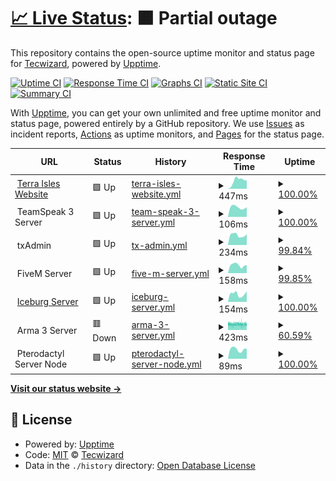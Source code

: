 # [📈 Live Status](https://status.terraisles.com): <!--live status--> **🟧 Partial outage**

This repository contains the open-source uptime monitor and status page for [Tecwizard](https://status.terraisles.com), powered by [Upptime](https://github.com/upptime/upptime).

[![Uptime CI](https://github.com/Tecwizard/TRP-Status/workflows/Uptime%20CI/badge.svg)](https://github.com/Tecwizard/TRP-Status/actions?query=workflow%3A%22Uptime+CI%22)
[![Response Time CI](https://github.com/Tecwizard/TRP-Status/workflows/Response%20Time%20CI/badge.svg)](https://github.com/Tecwizard/TRP-Status/actions?query=workflow%3A%22Response+Time+CI%22)
[![Graphs CI](https://github.com/Tecwizard/TRP-Status/workflows/Graphs%20CI/badge.svg)](https://github.com/Tecwizard/TRP-Status/actions?query=workflow%3A%22Graphs+CI%22)
[![Static Site CI](https://github.com/Tecwizard/TRP-Status/workflows/Static%20Site%20CI/badge.svg)](https://github.com/Tecwizard/TRP-Status/actions?query=workflow%3A%22Static+Site+CI%22)
[![Summary CI](https://github.com/Tecwizard/TRP-Status/workflows/Summary%20CI/badge.svg)](https://github.com/Tecwizard/TRP-Status/actions?query=workflow%3A%22Summary+CI%22)

With [Upptime](https://upptime.js.org), you can get your own unlimited and free uptime monitor and status page, powered entirely by a GitHub repository. We use [Issues](https://github.com/Tecwizard/TRP-Status/issues) as incident reports, [Actions](https://github.com/Tecwizard/TRP-Status/actions) as uptime monitors, and [Pages](https://status.terraisles.com) for the status page.

<!--start: status pages-->
<!-- This summary is generated by Upptime (https://github.com/upptime/upptime) -->
<!-- Do not edit this manually, your changes will be overwritten -->
<!-- prettier-ignore -->
| URL | Status | History | Response Time | Uptime |
| --- | ------ | ------- | ------------- | ------ |
| <img alt="" src="https://i.postimg.cc/FFWZzqZZ/Favicon-1.png" height="13"> [Terra Isles Website](https://www.terraisles.com) | 🟩 Up | [terra-isles-website.yml](https://github.com/Terra-Isles-Roleplay/TRP-Status/commits/HEAD/history/terra-isles-website.yml) | <details><summary><img alt="Response time graph" src="./graphs/terra-isles-website/response-time-week.png" height="20"> 447ms</summary><br><a href="https://status.terra-isles.com/history/terra-isles-website"><img alt="Response time 426" src="https://img.shields.io/endpoint?url=https%3A%2F%2Fraw.githubusercontent.com%2FTerra-Isles-Roleplay%2FTRP-Status%2FHEAD%2Fapi%2Fterra-isles-website%2Fresponse-time.json"></a><br><a href="https://status.terra-isles.com/history/terra-isles-website"><img alt="24-hour response time 451" src="https://img.shields.io/endpoint?url=https%3A%2F%2Fraw.githubusercontent.com%2FTerra-Isles-Roleplay%2FTRP-Status%2FHEAD%2Fapi%2Fterra-isles-website%2Fresponse-time-day.json"></a><br><a href="https://status.terra-isles.com/history/terra-isles-website"><img alt="7-day response time 447" src="https://img.shields.io/endpoint?url=https%3A%2F%2Fraw.githubusercontent.com%2FTerra-Isles-Roleplay%2FTRP-Status%2FHEAD%2Fapi%2Fterra-isles-website%2Fresponse-time-week.json"></a><br><a href="https://status.terra-isles.com/history/terra-isles-website"><img alt="30-day response time 569" src="https://img.shields.io/endpoint?url=https%3A%2F%2Fraw.githubusercontent.com%2FTerra-Isles-Roleplay%2FTRP-Status%2FHEAD%2Fapi%2Fterra-isles-website%2Fresponse-time-month.json"></a><br><a href="https://status.terra-isles.com/history/terra-isles-website"><img alt="1-year response time 426" src="https://img.shields.io/endpoint?url=https%3A%2F%2Fraw.githubusercontent.com%2FTerra-Isles-Roleplay%2FTRP-Status%2FHEAD%2Fapi%2Fterra-isles-website%2Fresponse-time-year.json"></a></details> | <details><summary><a href="https://status.terra-isles.com/history/terra-isles-website">100.00%</a></summary><a href="https://status.terra-isles.com/history/terra-isles-website"><img alt="All-time uptime 99.57%" src="https://img.shields.io/endpoint?url=https%3A%2F%2Fraw.githubusercontent.com%2FTerra-Isles-Roleplay%2FTRP-Status%2FHEAD%2Fapi%2Fterra-isles-website%2Fuptime.json"></a><br><a href="https://status.terra-isles.com/history/terra-isles-website"><img alt="24-hour uptime 100.00%" src="https://img.shields.io/endpoint?url=https%3A%2F%2Fraw.githubusercontent.com%2FTerra-Isles-Roleplay%2FTRP-Status%2FHEAD%2Fapi%2Fterra-isles-website%2Fuptime-day.json"></a><br><a href="https://status.terra-isles.com/history/terra-isles-website"><img alt="7-day uptime 100.00%" src="https://img.shields.io/endpoint?url=https%3A%2F%2Fraw.githubusercontent.com%2FTerra-Isles-Roleplay%2FTRP-Status%2FHEAD%2Fapi%2Fterra-isles-website%2Fuptime-week.json"></a><br><a href="https://status.terra-isles.com/history/terra-isles-website"><img alt="30-day uptime 100.00%" src="https://img.shields.io/endpoint?url=https%3A%2F%2Fraw.githubusercontent.com%2FTerra-Isles-Roleplay%2FTRP-Status%2FHEAD%2Fapi%2Fterra-isles-website%2Fuptime-month.json"></a><br><a href="https://status.terra-isles.com/history/terra-isles-website"><img alt="1-year uptime 99.57%" src="https://img.shields.io/endpoint?url=https%3A%2F%2Fraw.githubusercontent.com%2FTerra-Isles-Roleplay%2FTRP-Status%2FHEAD%2Fapi%2Fterra-isles-website%2Fuptime-year.json"></a></details>
| <img alt="" src="https://i.postimg.cc/3JqRz7cQ/1144-CE05-797-A-4-A55-A146-9-B35-BA440-AF8.png" height="13"> TeamSpeak 3 Server | 🟩 Up | [team-speak-3-server.yml](https://github.com/Terra-Isles-Roleplay/TRP-Status/commits/HEAD/history/team-speak-3-server.yml) | <details><summary><img alt="Response time graph" src="./graphs/team-speak-3-server/response-time-week.png" height="20"> 106ms</summary><br><a href="https://status.terra-isles.com/history/team-speak-3-server"><img alt="Response time 105" src="https://img.shields.io/endpoint?url=https%3A%2F%2Fraw.githubusercontent.com%2FTerra-Isles-Roleplay%2FTRP-Status%2FHEAD%2Fapi%2Fteam-speak-3-server%2Fresponse-time.json"></a><br><a href="https://status.terra-isles.com/history/team-speak-3-server"><img alt="24-hour response time 107" src="https://img.shields.io/endpoint?url=https%3A%2F%2Fraw.githubusercontent.com%2FTerra-Isles-Roleplay%2FTRP-Status%2FHEAD%2Fapi%2Fteam-speak-3-server%2Fresponse-time-day.json"></a><br><a href="https://status.terra-isles.com/history/team-speak-3-server"><img alt="7-day response time 106" src="https://img.shields.io/endpoint?url=https%3A%2F%2Fraw.githubusercontent.com%2FTerra-Isles-Roleplay%2FTRP-Status%2FHEAD%2Fapi%2Fteam-speak-3-server%2Fresponse-time-week.json"></a><br><a href="https://status.terra-isles.com/history/team-speak-3-server"><img alt="30-day response time 105" src="https://img.shields.io/endpoint?url=https%3A%2F%2Fraw.githubusercontent.com%2FTerra-Isles-Roleplay%2FTRP-Status%2FHEAD%2Fapi%2Fteam-speak-3-server%2Fresponse-time-month.json"></a><br><a href="https://status.terra-isles.com/history/team-speak-3-server"><img alt="1-year response time 105" src="https://img.shields.io/endpoint?url=https%3A%2F%2Fraw.githubusercontent.com%2FTerra-Isles-Roleplay%2FTRP-Status%2FHEAD%2Fapi%2Fteam-speak-3-server%2Fresponse-time-year.json"></a></details> | <details><summary><a href="https://status.terra-isles.com/history/team-speak-3-server">100.00%</a></summary><a href="https://status.terra-isles.com/history/team-speak-3-server"><img alt="All-time uptime 99.99%" src="https://img.shields.io/endpoint?url=https%3A%2F%2Fraw.githubusercontent.com%2FTerra-Isles-Roleplay%2FTRP-Status%2FHEAD%2Fapi%2Fteam-speak-3-server%2Fuptime.json"></a><br><a href="https://status.terra-isles.com/history/team-speak-3-server"><img alt="24-hour uptime 100.00%" src="https://img.shields.io/endpoint?url=https%3A%2F%2Fraw.githubusercontent.com%2FTerra-Isles-Roleplay%2FTRP-Status%2FHEAD%2Fapi%2Fteam-speak-3-server%2Fuptime-day.json"></a><br><a href="https://status.terra-isles.com/history/team-speak-3-server"><img alt="7-day uptime 100.00%" src="https://img.shields.io/endpoint?url=https%3A%2F%2Fraw.githubusercontent.com%2FTerra-Isles-Roleplay%2FTRP-Status%2FHEAD%2Fapi%2Fteam-speak-3-server%2Fuptime-week.json"></a><br><a href="https://status.terra-isles.com/history/team-speak-3-server"><img alt="30-day uptime 100.00%" src="https://img.shields.io/endpoint?url=https%3A%2F%2Fraw.githubusercontent.com%2FTerra-Isles-Roleplay%2FTRP-Status%2FHEAD%2Fapi%2Fteam-speak-3-server%2Fuptime-month.json"></a><br><a href="https://status.terra-isles.com/history/team-speak-3-server"><img alt="1-year uptime 99.99%" src="https://img.shields.io/endpoint?url=https%3A%2F%2Fraw.githubusercontent.com%2FTerra-Isles-Roleplay%2FTRP-Status%2FHEAD%2Fapi%2Fteam-speak-3-server%2Fuptime-year.json"></a></details>
| <img alt="" src="https://i.postimg.cc/nVsqKF5Q/Screenshot-2.png" height="13"> txAdmin | 🟩 Up | [tx-admin.yml](https://github.com/Terra-Isles-Roleplay/TRP-Status/commits/HEAD/history/tx-admin.yml) | <details><summary><img alt="Response time graph" src="./graphs/tx-admin/response-time-week.png" height="20"> 234ms</summary><br><a href="https://status.terra-isles.com/history/tx-admin"><img alt="Response time 243" src="https://img.shields.io/endpoint?url=https%3A%2F%2Fraw.githubusercontent.com%2FTerra-Isles-Roleplay%2FTRP-Status%2FHEAD%2Fapi%2Ftx-admin%2Fresponse-time.json"></a><br><a href="https://status.terra-isles.com/history/tx-admin"><img alt="24-hour response time 255" src="https://img.shields.io/endpoint?url=https%3A%2F%2Fraw.githubusercontent.com%2FTerra-Isles-Roleplay%2FTRP-Status%2FHEAD%2Fapi%2Ftx-admin%2Fresponse-time-day.json"></a><br><a href="https://status.terra-isles.com/history/tx-admin"><img alt="7-day response time 234" src="https://img.shields.io/endpoint?url=https%3A%2F%2Fraw.githubusercontent.com%2FTerra-Isles-Roleplay%2FTRP-Status%2FHEAD%2Fapi%2Ftx-admin%2Fresponse-time-week.json"></a><br><a href="https://status.terra-isles.com/history/tx-admin"><img alt="30-day response time 222" src="https://img.shields.io/endpoint?url=https%3A%2F%2Fraw.githubusercontent.com%2FTerra-Isles-Roleplay%2FTRP-Status%2FHEAD%2Fapi%2Ftx-admin%2Fresponse-time-month.json"></a><br><a href="https://status.terra-isles.com/history/tx-admin"><img alt="1-year response time 243" src="https://img.shields.io/endpoint?url=https%3A%2F%2Fraw.githubusercontent.com%2FTerra-Isles-Roleplay%2FTRP-Status%2FHEAD%2Fapi%2Ftx-admin%2Fresponse-time-year.json"></a></details> | <details><summary><a href="https://status.terra-isles.com/history/tx-admin">99.84%</a></summary><a href="https://status.terra-isles.com/history/tx-admin"><img alt="All-time uptime 99.98%" src="https://img.shields.io/endpoint?url=https%3A%2F%2Fraw.githubusercontent.com%2FTerra-Isles-Roleplay%2FTRP-Status%2FHEAD%2Fapi%2Ftx-admin%2Fuptime.json"></a><br><a href="https://status.terra-isles.com/history/tx-admin"><img alt="24-hour uptime 98.90%" src="https://img.shields.io/endpoint?url=https%3A%2F%2Fraw.githubusercontent.com%2FTerra-Isles-Roleplay%2FTRP-Status%2FHEAD%2Fapi%2Ftx-admin%2Fuptime-day.json"></a><br><a href="https://status.terra-isles.com/history/tx-admin"><img alt="7-day uptime 99.84%" src="https://img.shields.io/endpoint?url=https%3A%2F%2Fraw.githubusercontent.com%2FTerra-Isles-Roleplay%2FTRP-Status%2FHEAD%2Fapi%2Ftx-admin%2Fuptime-week.json"></a><br><a href="https://status.terra-isles.com/history/tx-admin"><img alt="30-day uptime 99.96%" src="https://img.shields.io/endpoint?url=https%3A%2F%2Fraw.githubusercontent.com%2FTerra-Isles-Roleplay%2FTRP-Status%2FHEAD%2Fapi%2Ftx-admin%2Fuptime-month.json"></a><br><a href="https://status.terra-isles.com/history/tx-admin"><img alt="1-year uptime 99.98%" src="https://img.shields.io/endpoint?url=https%3A%2F%2Fraw.githubusercontent.com%2FTerra-Isles-Roleplay%2FTRP-Status%2FHEAD%2Fapi%2Ftx-admin%2Fuptime-year.json"></a></details>
| <img alt="" src="https://styles.redditmedia.com/t5_6uhyrp/styles/communityIcon_zd0s6s5y0tg91.png" height="13"> FiveM Server | 🟩 Up | [five-m-server.yml](https://github.com/Terra-Isles-Roleplay/TRP-Status/commits/HEAD/history/five-m-server.yml) | <details><summary><img alt="Response time graph" src="./graphs/five-m-server/response-time-week.png" height="20"> 158ms</summary><br><a href="https://status.terra-isles.com/history/five-m-server"><img alt="Response time 210" src="https://img.shields.io/endpoint?url=https%3A%2F%2Fraw.githubusercontent.com%2FTerra-Isles-Roleplay%2FTRP-Status%2FHEAD%2Fapi%2Ffive-m-server%2Fresponse-time.json"></a><br><a href="https://status.terra-isles.com/history/five-m-server"><img alt="24-hour response time 158" src="https://img.shields.io/endpoint?url=https%3A%2F%2Fraw.githubusercontent.com%2FTerra-Isles-Roleplay%2FTRP-Status%2FHEAD%2Fapi%2Ffive-m-server%2Fresponse-time-day.json"></a><br><a href="https://status.terra-isles.com/history/five-m-server"><img alt="7-day response time 158" src="https://img.shields.io/endpoint?url=https%3A%2F%2Fraw.githubusercontent.com%2FTerra-Isles-Roleplay%2FTRP-Status%2FHEAD%2Fapi%2Ffive-m-server%2Fresponse-time-week.json"></a><br><a href="https://status.terra-isles.com/history/five-m-server"><img alt="30-day response time 157" src="https://img.shields.io/endpoint?url=https%3A%2F%2Fraw.githubusercontent.com%2FTerra-Isles-Roleplay%2FTRP-Status%2FHEAD%2Fapi%2Ffive-m-server%2Fresponse-time-month.json"></a><br><a href="https://status.terra-isles.com/history/five-m-server"><img alt="1-year response time 210" src="https://img.shields.io/endpoint?url=https%3A%2F%2Fraw.githubusercontent.com%2FTerra-Isles-Roleplay%2FTRP-Status%2FHEAD%2Fapi%2Ffive-m-server%2Fresponse-time-year.json"></a></details> | <details><summary><a href="https://status.terra-isles.com/history/five-m-server">99.85%</a></summary><a href="https://status.terra-isles.com/history/five-m-server"><img alt="All-time uptime 99.91%" src="https://img.shields.io/endpoint?url=https%3A%2F%2Fraw.githubusercontent.com%2FTerra-Isles-Roleplay%2FTRP-Status%2FHEAD%2Fapi%2Ffive-m-server%2Fuptime.json"></a><br><a href="https://status.terra-isles.com/history/five-m-server"><img alt="24-hour uptime 98.93%" src="https://img.shields.io/endpoint?url=https%3A%2F%2Fraw.githubusercontent.com%2FTerra-Isles-Roleplay%2FTRP-Status%2FHEAD%2Fapi%2Ffive-m-server%2Fuptime-day.json"></a><br><a href="https://status.terra-isles.com/history/five-m-server"><img alt="7-day uptime 99.85%" src="https://img.shields.io/endpoint?url=https%3A%2F%2Fraw.githubusercontent.com%2FTerra-Isles-Roleplay%2FTRP-Status%2FHEAD%2Fapi%2Ffive-m-server%2Fuptime-week.json"></a><br><a href="https://status.terra-isles.com/history/five-m-server"><img alt="30-day uptime 99.96%" src="https://img.shields.io/endpoint?url=https%3A%2F%2Fraw.githubusercontent.com%2FTerra-Isles-Roleplay%2FTRP-Status%2FHEAD%2Fapi%2Ffive-m-server%2Fuptime-month.json"></a><br><a href="https://status.terra-isles.com/history/five-m-server"><img alt="1-year uptime 99.91%" src="https://img.shields.io/endpoint?url=https%3A%2F%2Fraw.githubusercontent.com%2FTerra-Isles-Roleplay%2FTRP-Status%2FHEAD%2Fapi%2Ffive-m-server%2Fuptime-year.json"></a></details>
| <img alt="" src="https://icons.duckduckgo.com/ip3/fivem.terra-isles.com.ico" height="13"> [Iceburg Server](http://fivem.terra-isles.com/) | 🟩 Up | [iceburg-server.yml](https://github.com/Terra-Isles-Roleplay/TRP-Status/commits/HEAD/history/iceburg-server.yml) | <details><summary><img alt="Response time graph" src="./graphs/iceburg-server/response-time-week.png" height="20"> 154ms</summary><br><a href="https://status.terra-isles.com/history/iceburg-server"><img alt="Response time 108" src="https://img.shields.io/endpoint?url=https%3A%2F%2Fraw.githubusercontent.com%2FTerra-Isles-Roleplay%2FTRP-Status%2FHEAD%2Fapi%2Ficeburg-server%2Fresponse-time.json"></a><br><a href="https://status.terra-isles.com/history/iceburg-server"><img alt="24-hour response time 208" src="https://img.shields.io/endpoint?url=https%3A%2F%2Fraw.githubusercontent.com%2FTerra-Isles-Roleplay%2FTRP-Status%2FHEAD%2Fapi%2Ficeburg-server%2Fresponse-time-day.json"></a><br><a href="https://status.terra-isles.com/history/iceburg-server"><img alt="7-day response time 154" src="https://img.shields.io/endpoint?url=https%3A%2F%2Fraw.githubusercontent.com%2FTerra-Isles-Roleplay%2FTRP-Status%2FHEAD%2Fapi%2Ficeburg-server%2Fresponse-time-week.json"></a><br><a href="https://status.terra-isles.com/history/iceburg-server"><img alt="30-day response time 145" src="https://img.shields.io/endpoint?url=https%3A%2F%2Fraw.githubusercontent.com%2FTerra-Isles-Roleplay%2FTRP-Status%2FHEAD%2Fapi%2Ficeburg-server%2Fresponse-time-month.json"></a><br><a href="https://status.terra-isles.com/history/iceburg-server"><img alt="1-year response time 108" src="https://img.shields.io/endpoint?url=https%3A%2F%2Fraw.githubusercontent.com%2FTerra-Isles-Roleplay%2FTRP-Status%2FHEAD%2Fapi%2Ficeburg-server%2Fresponse-time-year.json"></a></details> | <details><summary><a href="https://status.terra-isles.com/history/iceburg-server">100.00%</a></summary><a href="https://status.terra-isles.com/history/iceburg-server"><img alt="All-time uptime 99.99%" src="https://img.shields.io/endpoint?url=https%3A%2F%2Fraw.githubusercontent.com%2FTerra-Isles-Roleplay%2FTRP-Status%2FHEAD%2Fapi%2Ficeburg-server%2Fuptime.json"></a><br><a href="https://status.terra-isles.com/history/iceburg-server"><img alt="24-hour uptime 100.00%" src="https://img.shields.io/endpoint?url=https%3A%2F%2Fraw.githubusercontent.com%2FTerra-Isles-Roleplay%2FTRP-Status%2FHEAD%2Fapi%2Ficeburg-server%2Fuptime-day.json"></a><br><a href="https://status.terra-isles.com/history/iceburg-server"><img alt="7-day uptime 100.00%" src="https://img.shields.io/endpoint?url=https%3A%2F%2Fraw.githubusercontent.com%2FTerra-Isles-Roleplay%2FTRP-Status%2FHEAD%2Fapi%2Ficeburg-server%2Fuptime-week.json"></a><br><a href="https://status.terra-isles.com/history/iceburg-server"><img alt="30-day uptime 100.00%" src="https://img.shields.io/endpoint?url=https%3A%2F%2Fraw.githubusercontent.com%2FTerra-Isles-Roleplay%2FTRP-Status%2FHEAD%2Fapi%2Ficeburg-server%2Fuptime-month.json"></a><br><a href="https://status.terra-isles.com/history/iceburg-server"><img alt="1-year uptime 99.99%" src="https://img.shields.io/endpoint?url=https%3A%2F%2Fraw.githubusercontent.com%2FTerra-Isles-Roleplay%2FTRP-Status%2FHEAD%2Fapi%2Ficeburg-server%2Fuptime-year.json"></a></details>
| <img alt="" src="https://upload.wikimedia.org/wikipedia/commons/f/fa/ArmA_3_Logo_%28Black%29.png" height="13"> Arma 3 Server | 🟥 Down | [arma-3-server.yml](https://github.com/Terra-Isles-Roleplay/TRP-Status/commits/HEAD/history/arma-3-server.yml) | <details><summary><img alt="Response time graph" src="./graphs/arma-3-server/response-time-week.png" height="20"> 423ms</summary><br><a href="https://status.terra-isles.com/history/arma-3-server"><img alt="Response time 476" src="https://img.shields.io/endpoint?url=https%3A%2F%2Fraw.githubusercontent.com%2FTerra-Isles-Roleplay%2FTRP-Status%2FHEAD%2Fapi%2Farma-3-server%2Fresponse-time.json"></a><br><a href="https://status.terra-isles.com/history/arma-3-server"><img alt="24-hour response time 427" src="https://img.shields.io/endpoint?url=https%3A%2F%2Fraw.githubusercontent.com%2FTerra-Isles-Roleplay%2FTRP-Status%2FHEAD%2Fapi%2Farma-3-server%2Fresponse-time-day.json"></a><br><a href="https://status.terra-isles.com/history/arma-3-server"><img alt="7-day response time 423" src="https://img.shields.io/endpoint?url=https%3A%2F%2Fraw.githubusercontent.com%2FTerra-Isles-Roleplay%2FTRP-Status%2FHEAD%2Fapi%2Farma-3-server%2Fresponse-time-week.json"></a><br><a href="https://status.terra-isles.com/history/arma-3-server"><img alt="30-day response time 431" src="https://img.shields.io/endpoint?url=https%3A%2F%2Fraw.githubusercontent.com%2FTerra-Isles-Roleplay%2FTRP-Status%2FHEAD%2Fapi%2Farma-3-server%2Fresponse-time-month.json"></a><br><a href="https://status.terra-isles.com/history/arma-3-server"><img alt="1-year response time 476" src="https://img.shields.io/endpoint?url=https%3A%2F%2Fraw.githubusercontent.com%2FTerra-Isles-Roleplay%2FTRP-Status%2FHEAD%2Fapi%2Farma-3-server%2Fresponse-time-year.json"></a></details> | <details><summary><a href="https://status.terra-isles.com/history/arma-3-server">60.59%</a></summary><a href="https://status.terra-isles.com/history/arma-3-server"><img alt="All-time uptime 98.33%" src="https://img.shields.io/endpoint?url=https%3A%2F%2Fraw.githubusercontent.com%2FTerra-Isles-Roleplay%2FTRP-Status%2FHEAD%2Fapi%2Farma-3-server%2Fuptime.json"></a><br><a href="https://status.terra-isles.com/history/arma-3-server"><img alt="24-hour uptime 53.27%" src="https://img.shields.io/endpoint?url=https%3A%2F%2Fraw.githubusercontent.com%2FTerra-Isles-Roleplay%2FTRP-Status%2FHEAD%2Fapi%2Farma-3-server%2Fuptime-day.json"></a><br><a href="https://status.terra-isles.com/history/arma-3-server"><img alt="7-day uptime 60.59%" src="https://img.shields.io/endpoint?url=https%3A%2F%2Fraw.githubusercontent.com%2FTerra-Isles-Roleplay%2FTRP-Status%2FHEAD%2Fapi%2Farma-3-server%2Fuptime-week.json"></a><br><a href="https://status.terra-isles.com/history/arma-3-server"><img alt="30-day uptime 90.93%" src="https://img.shields.io/endpoint?url=https%3A%2F%2Fraw.githubusercontent.com%2FTerra-Isles-Roleplay%2FTRP-Status%2FHEAD%2Fapi%2Farma-3-server%2Fuptime-month.json"></a><br><a href="https://status.terra-isles.com/history/arma-3-server"><img alt="1-year uptime 98.33%" src="https://img.shields.io/endpoint?url=https%3A%2F%2Fraw.githubusercontent.com%2FTerra-Isles-Roleplay%2FTRP-Status%2FHEAD%2Fapi%2Farma-3-server%2Fuptime-year.json"></a></details>
| <img alt="" src="https://i.postimg.cc/rsqRxTtK/C8-A719-C3-D57-B-4-BEE-BA3-C-356502-FBC0-EB.png" height="13"> Pterodactyl Server Node | 🟩 Up | [pterodactyl-server-node.yml](https://github.com/Terra-Isles-Roleplay/TRP-Status/commits/HEAD/history/pterodactyl-server-node.yml) | <details><summary><img alt="Response time graph" src="./graphs/pterodactyl-server-node/response-time-week.png" height="20"> 89ms</summary><br><a href="https://status.terra-isles.com/history/pterodactyl-server-node"><img alt="Response time 84" src="https://img.shields.io/endpoint?url=https%3A%2F%2Fraw.githubusercontent.com%2FTerra-Isles-Roleplay%2FTRP-Status%2FHEAD%2Fapi%2Fpterodactyl-server-node%2Fresponse-time.json"></a><br><a href="https://status.terra-isles.com/history/pterodactyl-server-node"><img alt="24-hour response time 94" src="https://img.shields.io/endpoint?url=https%3A%2F%2Fraw.githubusercontent.com%2FTerra-Isles-Roleplay%2FTRP-Status%2FHEAD%2Fapi%2Fpterodactyl-server-node%2Fresponse-time-day.json"></a><br><a href="https://status.terra-isles.com/history/pterodactyl-server-node"><img alt="7-day response time 89" src="https://img.shields.io/endpoint?url=https%3A%2F%2Fraw.githubusercontent.com%2FTerra-Isles-Roleplay%2FTRP-Status%2FHEAD%2Fapi%2Fpterodactyl-server-node%2Fresponse-time-week.json"></a><br><a href="https://status.terra-isles.com/history/pterodactyl-server-node"><img alt="30-day response time 86" src="https://img.shields.io/endpoint?url=https%3A%2F%2Fraw.githubusercontent.com%2FTerra-Isles-Roleplay%2FTRP-Status%2FHEAD%2Fapi%2Fpterodactyl-server-node%2Fresponse-time-month.json"></a><br><a href="https://status.terra-isles.com/history/pterodactyl-server-node"><img alt="1-year response time 84" src="https://img.shields.io/endpoint?url=https%3A%2F%2Fraw.githubusercontent.com%2FTerra-Isles-Roleplay%2FTRP-Status%2FHEAD%2Fapi%2Fpterodactyl-server-node%2Fresponse-time-year.json"></a></details> | <details><summary><a href="https://status.terra-isles.com/history/pterodactyl-server-node">100.00%</a></summary><a href="https://status.terra-isles.com/history/pterodactyl-server-node"><img alt="All-time uptime 100.00%" src="https://img.shields.io/endpoint?url=https%3A%2F%2Fraw.githubusercontent.com%2FTerra-Isles-Roleplay%2FTRP-Status%2FHEAD%2Fapi%2Fpterodactyl-server-node%2Fuptime.json"></a><br><a href="https://status.terra-isles.com/history/pterodactyl-server-node"><img alt="24-hour uptime 100.00%" src="https://img.shields.io/endpoint?url=https%3A%2F%2Fraw.githubusercontent.com%2FTerra-Isles-Roleplay%2FTRP-Status%2FHEAD%2Fapi%2Fpterodactyl-server-node%2Fuptime-day.json"></a><br><a href="https://status.terra-isles.com/history/pterodactyl-server-node"><img alt="7-day uptime 100.00%" src="https://img.shields.io/endpoint?url=https%3A%2F%2Fraw.githubusercontent.com%2FTerra-Isles-Roleplay%2FTRP-Status%2FHEAD%2Fapi%2Fpterodactyl-server-node%2Fuptime-week.json"></a><br><a href="https://status.terra-isles.com/history/pterodactyl-server-node"><img alt="30-day uptime 100.00%" src="https://img.shields.io/endpoint?url=https%3A%2F%2Fraw.githubusercontent.com%2FTerra-Isles-Roleplay%2FTRP-Status%2FHEAD%2Fapi%2Fpterodactyl-server-node%2Fuptime-month.json"></a><br><a href="https://status.terra-isles.com/history/pterodactyl-server-node"><img alt="1-year uptime 100.00%" src="https://img.shields.io/endpoint?url=https%3A%2F%2Fraw.githubusercontent.com%2FTerra-Isles-Roleplay%2FTRP-Status%2FHEAD%2Fapi%2Fpterodactyl-server-node%2Fuptime-year.json"></a></details>

<!--end: status pages-->

[**Visit our status website →**](https://status.terraisles.com)

## 📄 License

- Powered by: [Upptime](https://github.com/upptime/upptime)
- Code: [MIT](./LICENSE) © [Tecwizard](https://status.terraisles.com)
- Data in the `./history` directory: [Open Database License](https://opendatacommons.org/licenses/odbl/1-0/)

